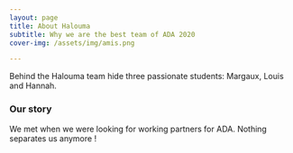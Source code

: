```yaml
---
layout: page
title: About Halouma
subtitle: Why we are the best team of ADA 2020
cover-img: /assets/img/amis.png

---
```


Behind the Halouma team hide three passionate students: Margaux, Louis and Hannah.

### Our story

We met when we were looking for working partners for ADA. Nothing separates us anymore !
